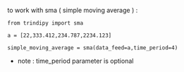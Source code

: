 to work with sma ( simple moving average ) :

```
from trindipy import sma

a = [22,333.412,234.787,2234.123]

simple_moving_average = sma(data_feed=a,time_period=4)

```

* note : time_period parameter is optional